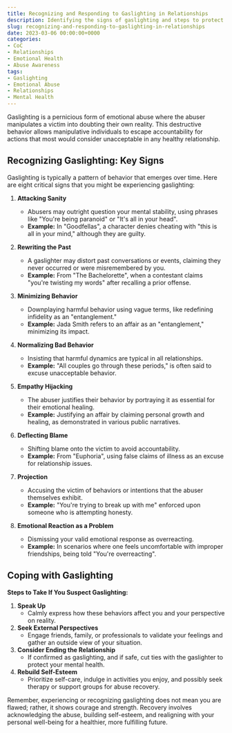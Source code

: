 ```yaml
---
title: Recognizing and Responding to Gaslighting in Relationships
description: Identifying the signs of gaslighting and steps to protect yourself from emotional abuse.
slug: recognizing-and-responding-to-gaslighting-in-relationships
date: 2023-03-06 00:00:00+0000
categories:
- CoC
- Relationships
- Emotional Health
- Abuse Awareness
tags:
- Gaslighting
- Emotional Abuse
- Relationships
- Mental Health
---
```


Gaslighting is a pernicious form of emotional abuse where the abuser manipulates a victim into doubting their own reality. This destructive behavior allows manipulative individuals to escape accountability for actions that most would consider unacceptable in any healthy relationship.

## Recognizing Gaslighting: Key Signs

Gaslighting is typically a pattern of behavior that emerges over time. Here are eight critical signs that you might be experiencing gaslighting:

1. **Attacking Sanity**
   - Abusers may outright question your mental stability, using phrases like "You're being paranoid" or "It's all in your head".
   - **Example:** In "Goodfellas", a character denies cheating with "this is all in your mind," although they are guilty.

2. **Rewriting the Past**
   - A gaslighter may distort past conversations or events, claiming they never occurred or were misremembered by you.
   - **Example:** From "The Bachelorette", when a contestant claims "you're twisting my words" after recalling a prior offense.

3. **Minimizing Behavior**
   - Downplaying harmful behavior using vague terms, like redefining infidelity as an "entanglement."
   - **Example:** Jada Smith refers to an affair as an "entanglement," minimizing its impact.

4. **Normalizing Bad Behavior**
   - Insisting that harmful dynamics are typical in all relationships.
   - **Example:** "All couples go through these periods," is often said to excuse unacceptable behavior.

5. **Empathy Hijacking**
   - The abuser justifies their behavior by portraying it as essential for their emotional healing.
   - **Example:** Justifying an affair by claiming personal growth and healing, as demonstrated in various public narratives.

6. **Deflecting Blame**
   - Shifting blame onto the victim to avoid accountability.
   - **Example:** From "Euphoria", using false claims of illness as an excuse for relationship issues.

7. **Projection**
   - Accusing the victim of behaviors or intentions that the abuser themselves exhibit.
   - **Example:** "You're trying to break up with me" enforced upon someone who is attempting honesty.

8. **Emotional Reaction as a Problem**
   - Dismissing your valid emotional response as overreacting.
   - **Example:** In scenarios where one feels uncomfortable with improper friendships, being told "You're overreacting".

## Coping with Gaslighting

**Steps to Take If You Suspect Gaslighting:**

1. **Speak Up**
   - Calmly express how these behaviors affect you and your perspective on reality.
2. **Seek External Perspectives**
   - Engage friends, family, or professionals to validate your feelings and gather an outside view of your situation.
3. **Consider Ending the Relationship**
   - If confirmed as gaslighting, and if safe, cut ties with the gaslighter to protect your mental health.
4. **Rebuild Self-Esteem**
   - Prioritize self-care, indulge in activities you enjoy, and possibly seek therapy or support groups for abuse recovery.

Remember, experiencing or recognizing gaslighting does not mean you are flawed; rather, it shows courage and strength. Recovery involves acknowledging the abuse, building self-esteem, and realigning with your personal well-being for a healthier, more fulfilling future.
